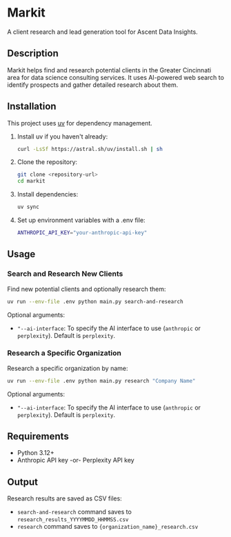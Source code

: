 # Markit

A client research and lead generation tool for Ascent Data Insights.

## Description

Markit helps find and research potential clients in the Greater Cincinnati area for data science consulting services. It uses AI-powered web search to identify prospects and gather detailed research about them.

## Installation

This project uses [uv](https://docs.astral.sh/uv/) for dependency management.

1. Install uv if you haven't already:

   ```bash
   curl -LsSf https://astral.sh/uv/install.sh | sh
   ```

2. Clone the repository:

   ```bash
   git clone <repository-url>
   cd markit
   ```

3. Install dependencies:

   ```bash
   uv sync
   ```

4. Set up environment variables with a .env file:
   ```bash
   ANTHROPIC_API_KEY="your-anthropic-api-key"
   ```

## Usage

### Search and Research New Clients

Find new potential clients and optionally research them:

```bash
uv run --env-file .env python main.py search-and-research
```
Optional arguments:
- `"--ai-interface`: To specify the AI interface to use (`anthropic` or `perplexity`). Default is `perplexity`.

### Research a Specific Organization

Research a specific organization by name:

```bash
uv run --env-file .env python main.py research "Company Name"
```
Optional arguments:
- `"--ai-interface`: To specify the AI interface to use (`anthropic` or `perplexity`). Default is `perplexity`.

## Requirements

- Python 3.12+
- Anthropic API key -or- Perplexity API key

## Output

Research results are saved as CSV files:

- `search-and-research` command saves to `research_results_YYYYMMDD_HHMMSS.csv`
- `research` command saves to `{organization_name}_research.csv`
